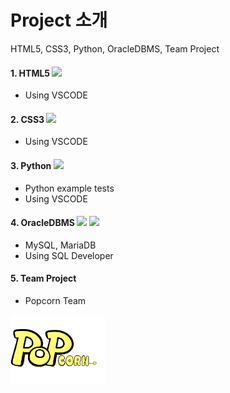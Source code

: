# Project 소개

HTML5, CSS3, Python, OracleDBMS, Team Project

#### 1. HTML5 <img src="https://img.shields.io/badge/HTML5-E34F26?style=flat-square&logo=HTML5&logoColor=white"/>
- Using VSCODE 

#### 2. CSS3 <img src="https://img.shields.io/badge/CSS3-1572B6?style=flat-square&logo=CSS3&logoColor=white"/>
- Using VSCODE

#### 3. Python <img src="https://img.shields.io/badge/Python-3776AB?style=flat-square&logo=Python&logoColor=white"/>
- Python example tests
- Using VSCODE
 
#### 4. OracleDBMS <img src="https://img.shields.io/badge/MySQL-4479A1?style=flat-square&logo=MySQL&logoColor=white"/> <img src="https://img.shields.io/badge/MariaDB-003545?style=flat-square&logo=MariaDB&logoColor=white"/>
- MySQL, MariaDB
- Using SQL Developer

#### 5. Team Project
- Popcorn Team 

<img src="./버튼logo.png" width="30%" height="30%"/>
